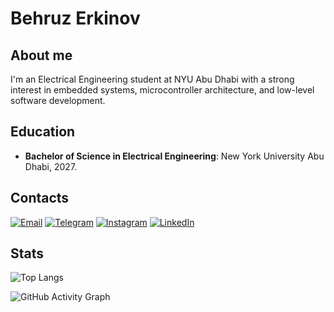 # Behruz Erkinov

## About me

I'm an Electrical Engineering student at NYU Abu Dhabi with a strong interest in embedded systems, microcontroller architecture, and low-level software development.

## Education

- **Bachelor of Science in Electrical Engineering**: New York University Abu Dhabi, 2027.

## Contacts

[![Email](https://img.shields.io/badge/Email-%23EEEEEE?logo=gmail&logoColor=%23EA4335)](mailto:be2184@nyu.edu) [![Telegram](https://img.shields.io/badge/Telegram-2CA5E0?logo=telegram&logoColor=white)](https://t.me/chieftain_0) [![Instagram](https://img.shields.io/badge/Instagram-E4405F?logo=instagram&logoColor=white)](https://www.instagram.com/chieftain_0_v2/) [![LinkedIn](https://img.shields.io/badge/LinkedIn-0077B5?logo=linkedin&logoColor=white)](https://www.linkedin.com/in/behruzerkinov/)

## Stats

![Top Langs](https://github-readme-stats.vercel.app/api/top-langs/?username=chieftain0&theme=transparent&hide_border=false&include_all_commits=true&count_private=false&layout=compact)

![GitHub Activity Graph](https://github-readme-activity-graph.vercel.app/graph?username=chieftain0&theme=react-dark&hide_border=false&bg_color=0,0,0,0&color=00FF00&line=FFFFFF)


